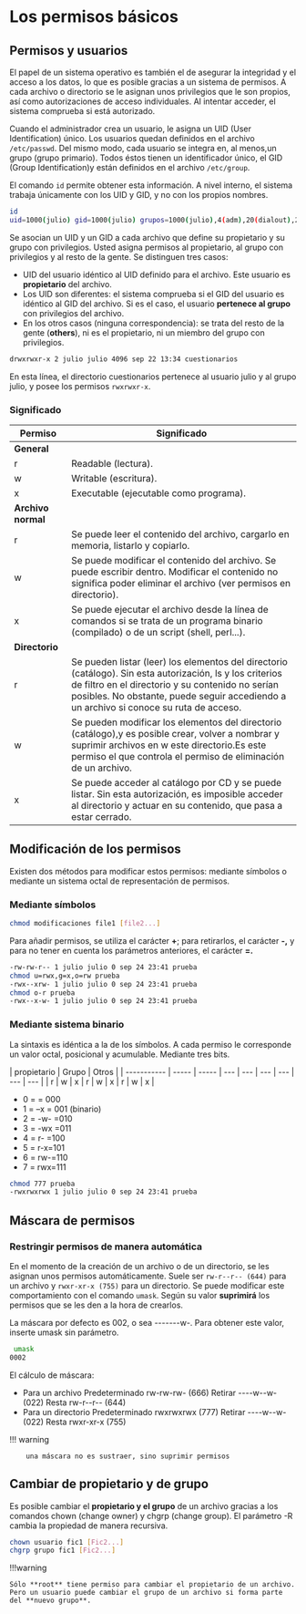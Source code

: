 # Los permisos básicos

## Permisos y usuarios

El papel de un sistema operativo es también el de asegurar la integridad y el acceso a los datos, lo que es posible gracias a un sistema de permisos. A cada archivo o directorio se le asignan unos privilegios que le son propios, así como autorizaciones de acceso individuales. Al intentar acceder, el sistema comprueba si está autorizado.

Cuando el administrador crea un usuario, le asigna un UID (User Identification) único. Los usuarios
quedan definidos en el archivo `/etc/passwd`. Del mismo modo, cada usuario se integra en, al menos,un grupo (grupo primario). Todos éstos tienen un identificador único, el GID (Group Identification)y están definidos en el archivo `/etc/group`.

El comando `id` permite obtener esta información. A nivel interno, el sistema trabaja únicamente con los UID y GID, y no con los propios nombres.

```bash title="Ejemplo de uso del comando id"
id
uid=1000(julio) gid=1000(julio) grupos=1000(julio),4(adm),20(dialout),24(cdrom),27(sudo),30(dip),46(plugdev),116(lpadmin),118(scanner),126(sambashare),129(vboxusers),998(docker)
```

Se asocian un UID y un GID a cada archivo que define su propietario y su grupo con privilegios. Usted asigna permisos al propietario, al grupo con privilegios y al resto de la gente. Se distinguen tres casos:

- UID del usuario idéntico al UID definido para el archivo. Este usuario es **propietario** del archivo.
- Los UID son diferentes: el sistema comprueba si el GID del usuario es idéntico al GID del archivo. Si es el caso, el usuario **pertenece al grupo** con privilegios del archivo.
- En los otros casos (ninguna correspondencia): se trata del resto de la gente (**others**), ni es el propietario, ni un miembro del grupo con privilegios.

```bash title="Ejemplo de listado de un directorio"
drwxrwxr-x 2 julio julio 4096 sep 22 13:34 cuestionarios

```

En esta línea, el directorio cuestionarios pertenece al usuario julio y al grupo julio, y posee los permisos `rwxrwxr-x`.

### Significado

| Permiso            | Significado                                                                                                                                                                                                                                             |
| ------------------ | ------------------------------------------------------------------------------------------------------------------------------------------------------------------------------------------------------------------------------------------------------- |
| **General**        |                                                                                                                                                                                                                                                         |
| r                  | Readable (lectura).                                                                                                                                                                                                                                     |
| w                  | Writable (escritura).                                                                                                                                                                                                                                   |
| x                  | Executable (ejecutable como programa).                                                                                                                                                                                                                  |
| **Archivo normal** |
| r                  | Se puede leer el contenido del archivo, cargarlo en memoria, listarlo y copiarlo.                                                                                                                                                                       |
| w                  | Se puede modificar el contenido del archivo. Se puede escribir dentro. Modificar el contenido no significa poder eliminar el archivo (ver permisos en directorio).                                                                                      |
| x                  | Se puede ejecutar el archivo desde la línea de comandos si se trata de un programa binario (compilado) o de un script (shell, perl...).                                                                                                                 |
| **Directorio**     |
| r                  | Se pueden listar (leer) los elementos del directorio (catálogo). Sin esta autorización, ls y los criterios de filtro en el directorio y su contenido no serían posibles. No obstante, puede seguir accediendo a un archivo si conoce su ruta de acceso. |
| w                  | Se pueden modificar los elementos del directorio (catálogo),y es posible crear, volver a nombrar y suprimir archivos en w este directorio.Es este permiso el que controla el permiso de eliminación de un archivo.                                      |
| x                  | Se puede acceder al catálogo por CD y se puede listar. Sin esta autorización, es imposible acceder al directorio y actuar en su contenido, que pasa a estar cerrado.                                                                                    |

## Modificación de los permisos

Existen dos métodos para modificar estos permisos: mediante símbolos o mediante un sistema octal de representación de permisos.

### Mediante símbolos

```bash title="Sinstaxis del comando chmod"
chmod modificaciones file1 [file2...]

```

Para añadir permisos, se utiliza el carácter **+**; para retirarlos, el carácter **-,** y para no tener en cuenta los parámetros anteriores, el carácter **=.**

```bash title="Ejemplo del comando chmod"
-rw-rw-r-- 1 julio julio 0 sep 24 23:41 prueba
chmod u=rwx,g=x,o=rw prueba
-rwx--xrw- 1 julio julio 0 sep 24 23:41 prueba
chmod o-r prueba
-rwx--x-w- 1 julio julio 0 sep 24 23:41 prueba

```

### Mediante sistema binario

La sintaxis es idéntica a la de los símbolos. A cada permiso le corresponde un valor octal, posicional y acumulable. Mediante tres bits.

| propietario | Grupo | Otros |
| ----------- | ----- | ----- | --- | --- | --- | --- | --- | --- |
| r           | w     | x     | r   | w   | x   | r   | w   | x   |

- 0 = = 000
- 1 = –x = 001 (binario)
- 2 = -w- =010
- 3 = -wx =011
- 4 = r- =100
- 5 = r-x=101
- 6 = rw-=110
- 7 = rwx=111

```bash title=""
chmod 777 prueba
-rwxrwxrwx 1 julio julio 0 sep 24 23:41 prueba
```

## Máscara de permisos

### Restringir permisos de manera automática

En el momento de la creación de un archivo o de un directorio, se les asignan unos permisos automáticamente. Suele ser `rw-r--r-- (644)` para un archivo y `rwxr-xr-x (755)` para un directorio. Se puede modificar este comportamiento con el comando `umask`. Según su valor **suprimirá** los permisos que se les den a la hora de crearlos.

La máscara por defecto es 002, o sea -------w-. Para obtener este valor, inserte umask sin parámetro.

```bash title="obtención del valor por defecto de la mascara"
 umask
0002
```

El cálculo de máscara:

- Para un archivo
  Predeterminado rw-rw-rw- (666)
  Retirar ----w--w- (022)
  Resta rw-r--r-- (644)
- Para un directorio
  Predeterminado rwxrwxrwx (777)
  Retirar ----w--w- (022)
  Resta rwxr-xr-x (755)

!!! warning

        una máscara no es sustraer, sino suprimir permisos

## Cambiar de propietario y de grupo

Es posible cambiar el **propietario y el grupo** de un archivo gracias a los comandos chown (change owner) y chgrp (change group). El parámetro -R cambia la propiedad de manera recursiva.

```bash title="sintaxis de los comando chown y chgrp"
chown usuario fic1 [Fic2...]
chgrp grupo fic1 [Fic2...]
```

!!!warning

    Sólo **root** tiene permiso para cambiar el propietario de un archivo. Pero un usuario puede cambiar el grupo de un archivo si forma parte del **nuevo grupo**.
